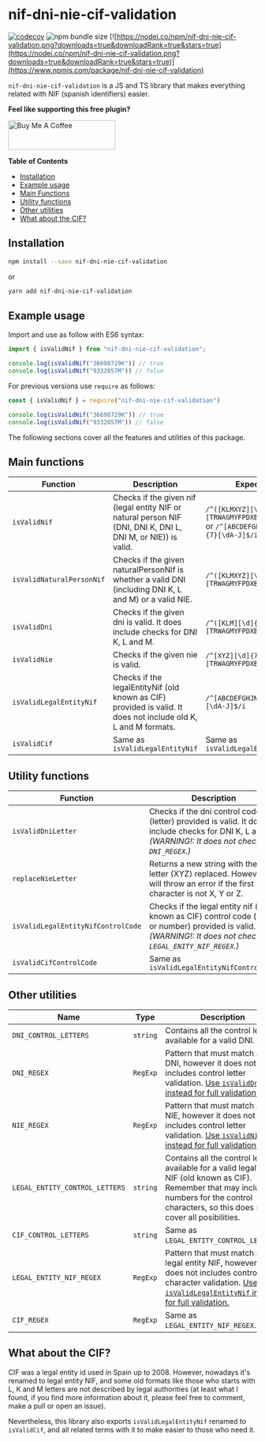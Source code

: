# nif-dni-nie-cif-validation

[![codecov](https://img.shields.io/codecov/c/github/josegoval/nif-dni-nie-cif-validation?style=for-the-badge)](https://codecov.io/gh/josegoval/nif-dni-nie-cif-validation)
![npm bundle size](https://img.shields.io/bundlephobia/min/nif-dni-nie-cif-validation?style=for-the-badge)
[![https://nodei.co/npm/nif-dni-nie-cif-validation.png?downloads=true&downloadRank=true&stars=true](https://nodei.co/npm/nif-dni-nie-cif-validation.png?downloads=true&downloadRank=true&stars=true)](https://www.npmjs.com/package/nif-dni-nie-cif-validation)

`nif-dni-nie-cif-validation` is a JS and TS library that makes everything related
with NIF (spanish identifiers) easier.

**Feel like supporting this free plugin?**

<a href="https://www.buymeacoffee.com/josegoval" target="_blank"><img src="https://cdn.buymeacoffee.com/buttons/v2/default-yellow.png" alt="Buy Me A Coffee" style="height: 60px !important;width: 217px !important;" ></a>

**Table of Contents**

- [Installation](#installation)
- [Example usage](#example-usage)
- [Main Functions](#main-functions)
- [Utility functions](#utility-functions)
- [Other utilities](#other-utilities)
- [What about the CIF?](#what-about-the-cif)

## Installation

```bash
npm install --save nif-dni-nie-cif-validation
```

or

```bash
yarn add nif-dni-nie-cif-validation
```

## Example usage

Import and use as follow with ES6 syntax:

```ts
import { isValidNif } from "nif-dni-nie-cif-validation";

console.log(isValidNif("36698729K")) // true
console.log(isValidNif("9332057M")) // false
```

For previous versions use `require` as follows:

```ts
const { isValidNif } = require("nif-dni-nie-cif-validation")

console.log(isValidNif("36698729K")) // true
console.log(isValidNif("9332057M")) // false
```

The following sections cover all the features and utilities of this package.

## Main functions

| Function                  | Description                                                                                                    | Expects inputs                                                                                         | Valid examples                                  |
| ------------------------- | -------------------------------------------------------------------------------------------------------------- | ------------------------------------------------------------------------------------------------------ | ----------------------------------------------- |
| `isValidNif`              | Checks if the given nif (legal entity NIF or natural person NIF (DNI, DNI K, DNI L, DNI M, or NIE)) is valid.  | `/^([KLMXYZ][\d]{7}\|[\d]{8})[TRWAGMYFPDXBNJZSQVHLCKE]$/i` or `/^[ABCDEFGHJNPQRSUVW][\d]{7}[\dA-J]$/i` | `57655929N` `K0867756N` `Z9332057L` `A07727886` |
| `isValidNaturalPersonNif` | Checks if the given naturalPersonNif is whether a valid DNI (including DNI K, L and M) or a valid NIE.         | `/^([KLMXYZ][\d]{7}\|[\d]{8})[TRWAGMYFPDXBNJZSQVHLCKE]$/i`                                             | `57655929N` `K0867756N` `Z9332057L`             |
| `isValidDni`              | Checks if the given dni is valid. It does include checks for DNI K, L and M.                                   | `/^([KLM][\d]{7}\|[\d]{8})[TRWAGMYFPDXBNJZSQVHLCKE]$/i`                                                | `57655929N` `K0867756N`                         |
| `isValidNie`              | Checks if the given nie is valid.                                                                              | `/^[XYZ][\d]{7}[TRWAGMYFPDXBNJZSQVHLCKET]$/i`                                                          | `Z9332057L` `X9864761S` `Y2541026T`             |
| `isValidLegalEntityNif`   | Checks if the legalEntityNif (old known as CIF) provided is valid. It does not include old K, L and M formats. | `/^[ABCDEFGHJNPQRSUVW][\d]{7}[\dA-J]$/i`                                                               | `A07727886` `E05070164` `J34790493`             |
| `isValidCif`              | Same as `isValidLegalEntityNif`                                                                                | Same as `isValidLegalEntityNif`                                                                        | Same as `isValidLegalEntityNif`                 |

## Utility functions

| Function                           | Description                                                                                                                                                       | Expected inputs                                         | Valid examples                             |
| ---------------------------------- | ----------------------------------------------------------------------------------------------------------------------------------------------------------------- | ------------------------------------------------------- | ------------------------------------------ |
| `isValidDniLetter`                 | Checks if the dni control code (letter) provided is valid. It does include checks for DNI K, L and M. _(WARNING!: It does not check the `DNI_REGEX`.)_            | `/^([KLM][\d]{7}\|[\d]{8})[TRWAGMYFPDXBNJZSQVHLCKE]$/i` | `57655929N` `K0867756N`                    |
| `replaceNieLetter`                 | Returns a new string with the nie letter (XYZ) replaced. However it will throw an error if the first character is not X, Y or Z.                                  | `/^[XYZ][\d]{7}[TRWAGMYFPDXBNJZSQVHLCKET]$/i`           | `Z9332057L` `X9864761S` `Y2541026T`        |
| `isValidLegalEntityNifControlCode` | Checks if the legal entity nif (old known as CIF) control code (letter or number) provided is valid. _(WARNING!: It does not check the `LEGAL_ENITY_NIF_REGEX`.)_ | `/^[ABCDEFGHJNPQRSUVW][\d]{7}[\dA-J]$/i`                | `A07727886` `E05070164` `J34790493`        |
| `isValidCifControlCode`            | Same as `isValidLegalEntityNifControlCode`                                                                                                                        | Same as `isValidLegalEntityNifControlCode`              | Same as `isValidLegalEntityNifControlCode` |

## Other utilities

| Name                           | Type     | Description                                                                                                                                                                                        |
| ------------------------------ | -------- | -------------------------------------------------------------------------------------------------------------------------------------------------------------------------------------------------- |
| `DNI_CONTROL_LETTERS`          | `string` | Contains all the control letters available for a valid DNI.                                                                                                                                        |
| `DNI_REGEX`                    | `RegExp` | Pattern that must match a valid DNI, however it does not includes control letter validation. [Use `isValidDni` instead for full validation.](#main-functions)                                      |
| `NIE_REGEX`                    | `RegExp` | Pattern that must match a valid NIE, however it does not includes control letter validation. [Use `isValidNie` instead for full validation.](#main-functions)                                      |
| `LEGAL_ENTITY_CONTROL_LETTERS` | `string` | Contains all the control letters available for a valid legal entity NIF (old known as CIF). Remember that may include numbers for the control characters, so this does not cover all posibilities. |
| `CIF_CONTROL_LETTERS`          | `string` | Same as `LEGAL_ENTITY_CONTROL_LETTERS`.                                                                                                                                                            |
| `LEGAL_ENTITY_NIF_REGEX`       | `RegExp` | Pattern that must match a valid legal entity NIF, however it does not includes control character validation. [Use `isValidLegalEntityNif` instead for full validation.](#main-functions)           |
| `CIF_REGEX`                    | `RegExp` | Same as `LEGAL_ENTITY_NIF_REGEX`.                                                                                                                                                                  |

## What about the CIF?

CIF was a legal entity id used in Spain up to 2008. However, nowadays it's renamed to legal entity NIF, and some old formats like those who starts with L, K and M letters are
not described by legal authorities (at least what I found, if you find more information about it, please feel free to comment, make a pull or open an issue).

Nevertheless, this library also exports `isValidLegalEntityNif` renamed to `isValidCif`, and all related terms with it to make easier to those who need it.

